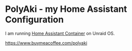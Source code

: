 # PolyAki - my Home Assistant Configuration

I am running [Home Assistant Container](https://www.home-assistant.io/installation/#compare-installation-methods) on Unraid OS.























https://www.buymeacoffee.com/polyaki
